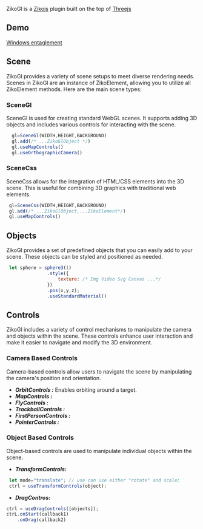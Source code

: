 ZikoGl is a [Zikojs](https://github.com/zakarialaoui10/ziko.js) plugin built on the top of [Threejs](https://threejs.org/)
## Demo 
 [Windows entaglement](https://www.linkedin.com/posts/zakaria-elalaoui-810ab41b8_javascript-zikojs-threejs-activity-7144023650394918913-gatB?utm_source=share&utm_medium=member_desktop)
## Scene
ZikoGl provides a variety of scene setups to meet diverse rendering needs. Scenes in ZikoGl are an instance of ZikoElement, allowing you to utilize all ZikoElement methods.
Here are the main scene types:
 ### SceneGl
 SceneGl is used for creating standard WebGL scenes. It supports adding 3D objects and includes various controls for interacting with the scene.
 ```js
   gl=SceneGl(WIDTH,HEIGHT,BACKGROUND)
   gl.add(/* ...ZikoGlObject */)
   gl.useMapControls() 
   gl.useOrthographicCamera() 
 ```
 ### SceneCss
 SceneCss allows for the integration of HTML/CSS elements into the 3D scene. This is useful for combining 3D graphics with traditional web elements.
  ```js
   gl=SceneCss(WIDTH,HEIGHT,BACKGROUND)
   gl.add(/* ...ZikoGlObject,...ZikoElement*/)
   gl.useMapControls()  
 ```
## Objects 
ZikoGl provides a set of predefined objects that you can easily add to your scene. These objects can be styled and positioned as needed.
 ```js
  let sphere = sphere3(1)
                .style({
                    texture: /* Img Video Svg Canvas ...*/
                })
                .pos(x,y,z);
                .useStandardMaterial()
 ```
## Controls
ZikoGl includes a variety of control mechanisms to manipulate the camera and objects within the scene. These controls enhance user interaction and make it easier to navigate and modify the 3D environment.
 ### Camera Based Controls
 Camera-based controls allow users to navigate the scene by manipulating the camera's position and orientation.
 - ***OrbitControls :*** Enables orbiting around a target.
 - ***MapControls :***
 - ***FlyControls :*** 
 - ***TrackballControls :*** 
 - ***FirstPersonControls :*** 
 - ***PointerControls :*** 
 ### Object Based Controls
 Object-based controls are used to manipulate individual objects within the scene.

 - ***TransformControls:*** 
 ```js
  let mode="translate"; // use can use either "rotate" and scale;
  ctrl = useTransformControls(object);
 ```
 - ***DragContros:***
  ```js
  ctrl = useDragControls([objects]);
  ctrL.onStart(callback1)
      .onDrag(callback2)
 ```

 
